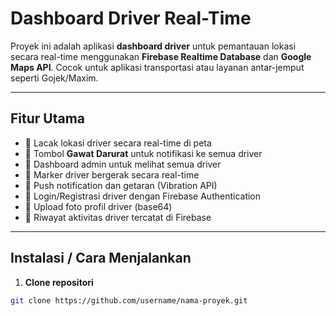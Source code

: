 # Dashboard Driver Real-Time

Proyek ini adalah aplikasi **dashboard driver** untuk pemantauan lokasi secara real-time menggunakan **Firebase Realtime Database** dan **Google Maps API**. Cocok untuk aplikasi transportasi atau layanan antar-jemput seperti Gojek/Maxim.

---

## Fitur Utama

- 🔹 Lacak lokasi driver secara real-time di peta
- 🔹 Tombol **Gawat Darurat** untuk notifikasi ke semua driver
- 🔹 Dashboard admin untuk melihat semua driver
- 🔹 Marker driver bergerak secara real-time
- 🔹 Push notification dan getaran (Vibration API)
- 🔹 Login/Registrasi driver dengan Firebase Authentication
- 🔹 Upload foto profil driver (base64)
- 🔹 Riwayat aktivitas driver tercatat di Firebase

---

## Instalasi / Cara Menjalankan

1. **Clone repositori**
```bash
git clone https://github.com/username/nama-proyek.git
